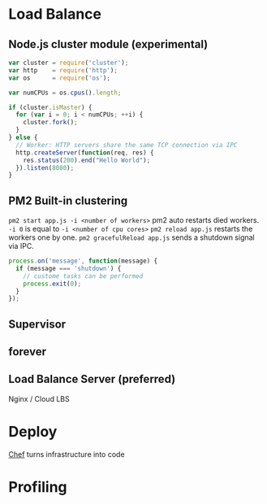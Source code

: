 # Load Balance

## Node.js cluster module (experimental)

```javascript
var cluster = require('cluster');  
var http    = require('http');  
var os      = require('os');

var numCPUs = os.cpus().length;

if (cluster.isMaster) { 
  for (var i = 0; i < numCPUs; ++i) {
    cluster.fork();
  }
} else {
  // Worker: HTTP servers share the same TCP connection via IPC
  http.createServer(function(req, res) {
    res.status(200).end("Hello World");
  }).listen(8080);
}
```

## PM2 Built-in clustering

`pm2 start app.js -i <number of workers>` pm2 auto restarts died workers.
`-i 0` is equal to `-i <number of cpu cores>`
`pm2 reload app.js` restarts the workers one by one.
`pm2 gracefulReload app.js` sends a shutdown signal via IPC.
```javascript
process.on('message', function(message) {  
  if (message === 'shutdown') {
    // custome tasks can be performed
    process.exit(0);
  }
});
```

## Supervisor

## forever

## Load Balance Server (preferred)
Nginx / Cloud LBS

# Deploy
[Chef](https://www.chef.io/chef/) turns infrastructure into code

# Profiling
